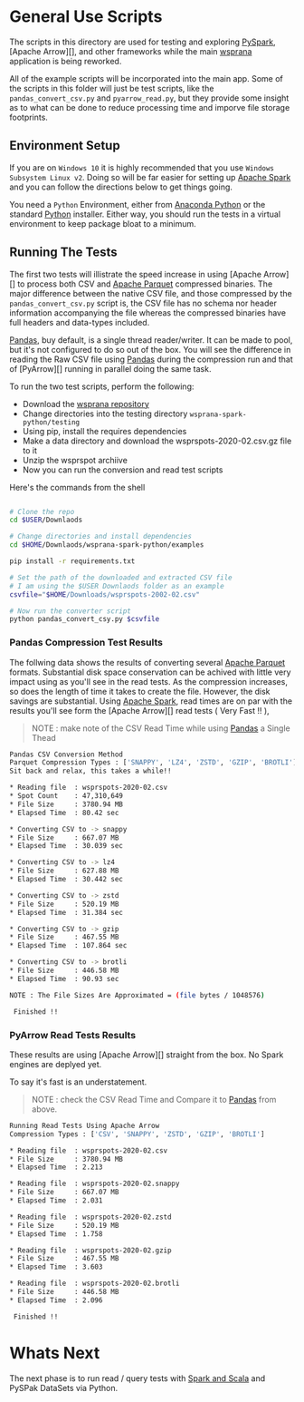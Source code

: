 # General Use Scripts

The scripts in this directory are used for testing and exploring [PySpark][], [Apache Arrow][],
and other frameworks while the main [wsprana][] application is being reworked.

All of the example scripts will be incorporated into the main app. Some of the
scripts in this folder will just be test scripts, like the `pandas_convert_csv.py`
and `pyarrow_read.py`, but they provide some insight as to what can be done
to reduce processing time and imporve file storage footprints.

## Environment Setup

If you are on `Windows 10` it is highly recommended that you use
`Windows Subsystem Linux v2`. Doing so will be far easier for setting up
[Apache Spark][] and you can follow the directions below to get things
going.

You need a `Python` Environment, either from [Anaconda Python][] or the standard
[Python][] installer. Either way, you should run the tests in a virtual
environment to keep package bloat to a minimum.

## Running The Tests

The first two tests will illistrate the speed increase in using [Apache Arrow][]
to process both CSV and [Apache Parquet][] compressed binaries. The major difference
between the native CSV file, and those compressed by the `pandas_convert_csv.py`
script is, the CSV file has no schema nor header information accompanying
the file whereas the compressed binaries have full headers and data-types included.

[Pandas][], buy default, is a single thread reader/writer. It can be made to
pool, but it's not configured to do so out of the box. You will see the
difference in reading the Raw CSV file using [Pandas][] during the compression
run and that of [PyArrow][] running in parallel doing the same task.

To run the two test scripts, perform the following:

- Download the [wsprana repository][]
- Change directories into the testing directory `wsprana-spark-python/testing`
- Using pip, install the requires dependencies
- Make a data directory and download the wsprspots-2020-02.csv.gz file to it
- Unzip the wsprspot archiive
- Now you can run the conversion and read test scripts

Here's the commands from the shell

```bash

# Clone the repo
cd $USER/Downlaods

# Change directories and install dependencies
cd $HOME/Downlaods/wsprana-spark-python/examples

pip install -r requirements.txt

# Set the path of the downloaded and extracted CSV file
# I am using the $USER Downlaods folder as an example
csvfile="$HOME/Downloads/wsprspots-2002-02.csv"

# Now run the converter script
python pandas_convert_csy.py $csvfile
```

### Pandas Compression Test Results

The follwing data shows the results of converting several [Apache Parquet][]
formats. Substantial disk space conservation can be achived with little
very impact using as you'll see in the read tests. As the compression
increases, so does the length of time it takes to create the file. However,
the disk savings are substantial. Using [Apache Spark][], read times are on par
with the results you'll see form the [Apache Arrow][] read tests ( Very Fast !! ), 

>NOTE : make note of the CSV Read Time while using [Pandas] a Single Thead 

```bash
Pandas CSV Conversion Method
Parquet Compression Types : ['SNAPPY', 'LZ4', 'ZSTD', 'GZIP', 'BROTLI']
Sit back and relax, this takes a while!!

* Reading file  : wsprspots-2020-02.csv
* Spot Count    : 47,310,649
* File Size     : 3780.94 MB
* Elapsed Time  : 80.42 sec

* Converting CSV to -> snappy
* File Size     : 667.07 MB
* Elapsed Time  : 30.039 sec

* Converting CSV to -> lz4
* File Size     : 627.88 MB
* Elapsed Time  : 30.442 sec

* Converting CSV to -> zstd
* File Size     : 520.19 MB
* Elapsed Time  : 31.384 sec

* Converting CSV to -> gzip
* File Size     : 467.55 MB
* Elapsed Time  : 107.864 sec

* Converting CSV to -> brotli
* File Size     : 446.58 MB
* Elapsed Time  : 90.93 sec

NOTE : The File Sizes Are Approximated = (file bytes / 1048576)

 Finished !!
```

### PyArrow Read Tests Results

These results are using [Apache Arrow][] straight from the box. No Spark
engines are deplyed yet.

To say it's fast is an understatement.

> NOTE : check the CSV Read Time and Compare it to [Pandas][] from above.

```bash
Running Read Tests Using Apache Arrow
Compression Types : ['CSV', 'SNAPPY', 'ZSTD', 'GZIP', 'BROTLI']

* Reading file  : wsprspots-2020-02.csv
* File Size     : 3780.94 MB
* Elapsed Time  : 2.213

* Reading file  : wsprspots-2020-02.snappy
* File Size     : 667.07 MB
* Elapsed Time  : 2.031

* Reading file  : wsprspots-2020-02.zstd
* File Size     : 520.19 MB
* Elapsed Time  : 1.758

* Reading file  : wsprspots-2020-02.gzip
* File Size     : 467.55 MB
* Elapsed Time  : 3.603

* Reading file  : wsprspots-2020-02.brotli
* File Size     : 446.58 MB
* Elapsed Time  : 2.096

 Finished !!
```

# Whats Next

The next phase is to run read / query tests with [Spark and Scala][] and 
PySPak DataSets via Python.


[PySpark]: https://databricks.com/glossary/pyspark
[wsprana]: https://github.com/KI7MT/wsprana-spark-python
[Apache Spark]: https://spark.apache.org/PySpark
[Anaconda Python]: https://www.anaconda.com/
[Python]: https://www.python.org
[Pandas]: https://pandas.pydata.org/
[Apache Parquet]: https://parquet.apache.org/
[wsprana repository]: https://github.com/KI7MT/wsprana-spark-python
[Spark and Scala]: https://github.com/KI7MT/wsprana-spark-scala